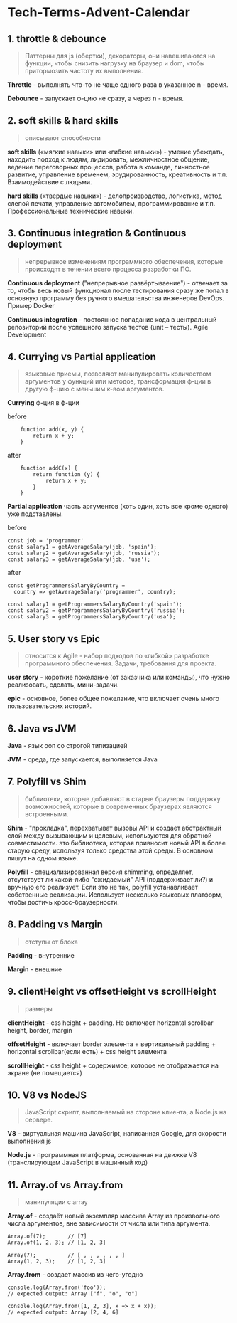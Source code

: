 # Tech-Terms-Advent-Calendar
## 1. **throttle & debounce**
> Паттерны для js (обертки), декораторы, они навешиваются на функции, чтобы снизить нагрузку на браузер и dom, чтобы притормозить частоту их выполнения.

**Throttle** - выполнять что-то не чаще одного раза в указанное n - время.

**Debounce** - запускает ф-цию не сразу, а через n - время.

## 2. **soft skills & hard skills**
> описывают способности 

**soft skills** («мягкие навыки» или «гибкие навыки») - умение убеждать, находить подход к людям, лидировать, межличностное общение, ведение переговорных процессов, работа в команде, личностное развитие, управление временем, эрудированность, креативность и т.п. Взаимодействие с людьми.

**hard skills** («твердые навыки») - делопроизводство, логистика, метод слепой печати, управление автомобилем, программирование и т.п. Профессиональные технические навыки.

## 3. **Continuous integration & Continuous deployment**
> непрерывное изменениям программного обеспечения, которые происходят в течении всего процесса разработки ПО.

**Continuous deployment** ("непрерывное развёртываение") - отвечает за то, чтобы весь новый функционал после тестирования сразу же попал в основную программу без ручного вмешательства инженеров DevOps. Пример Docker

**Continuous integration** - постоянное попадание кода в центральный репозиторий после успешного запуска тестов (unit – тесты). Agile Development

## 4. **Currying vs Partial application**
> языковые приемы, позволяют манипулировать количеством аргументов у функций или методов, трансформация ф-ции в другую ф-цию с меньшим к-вом аргументов.

**Currying** ф-ция в ф-ции

before
```
    function add(x, y) {
        return x + y;
    }
```
after
```
    function addC(x) {
        return function (y) {
            return x + y;
        }
    }
```

**Partial application** часть аргументов (хоть один, хоть все кроме одного) уже подставлены.

before
```
const job = 'programmer'
const salary1 = getAverageSalary(job, 'spain');
const salary2 = getAverageSalary(job, 'russia');
const salary3 = getAverageSalary(job, 'usa');
```
after
```
const getProgrammersSalaryByCountry =
  country => getAverageSalary('programmer', country);

const salary1 = getProgrammersSalaryByCountry('spain');
const salary2 = getProgrammersSalaryByCountry('russia');
const salary3 = getProgrammersSalaryByCountry('usa');
```

## 5. User story vs Epic
> относится к Agile - набор подходов по «гибкой» разработке программного обеспечения. Задачи, требования для проэкта.

**user story** - короткие пожелание (от заказчика или команды), что нужно реализовать, сделать, мини-задачи.

**epic** - основное, более общее пожелание, что включает очень много пользовательских историй.

## 6. Java vs JVM

**Java** - язык ооп со строгой типизацией

**JVM** - среда, где запускается, выполняется Java

## 7. Polyfill vs Shim
> библиотеки, которые добавляют в старые браузеры поддержку возможностей, которые в современных браузерах являются встроенными.

**Shim** - "прокладка", перехватыват вызовы API и создает абстрактный слой между вызывающим и целевым, используются для обратной совместимости. это библиотека, которая привносит новый API в более старую среду, используя только средства этой среды. В основном пишут на одном языке. 

**Polyfill** - специализированная версия shimming, определяет, отсутствует ли какой-либо "ожидаемый" API (поддерживает ли?) и вручную его реализует. Если это не так, polyfill устанавливает собственные реализации. Использует несколько языковых платформ, чтобы достичь кросс-браузерности. 

## 8. Padding vs Margin
> отступы от блока

**Padding** - внутренние

**Margin** - внешние

## 9. clientHeight vs offsetHeight vs scrollHeight
> размеры

**clientHeight** - css height + padding. Не включает horizontal scrollbar height, border, margin

**offsetHeight** - включает border элемента + вертикальный padding + horizontal scrollbar(если есть) + css height элемента

**scrollHeight** - css height + содержимое, которое не отображается на экране (не помещается)

## 10. V8 vs NodeJS
> JavaScript скрипт, выполняемый на стороне клиента, а Node.js на сервере.

**V8** - виртуальная машина JavaScript, написанная Google, для скорости выполнения js

**Node.js** - программная платформа, основанная на движке V8 (транслирующем JavaScript в машинный код)

## 11. Array.of vs Array.from
> манипуляции с array

**Array.of** - создаёт новый экземпляр массива Array из произвольного числа аргументов, вне зависимости от числа или типа аргумента.
```
Array.of(7);       // [7] 
Array.of(1, 2, 3); // [1, 2, 3]

Array(7);          // [ , , , , , , ]
Array(1, 2, 3);    // [1, 2, 3]
```

**Array.from** - создает массив из чего-угодно
```
console.log(Array.from('foo'));
// expected output: Array ["f", "o", "o"]

console.log(Array.from([1, 2, 3], x => x + x));
// expected output: Array [2, 4, 6]
```



